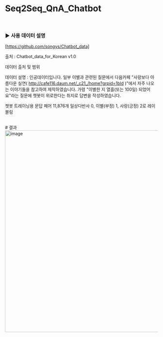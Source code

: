 # Seq2Seq_QnA_Chatbot<br>

<br />

### ▶️ 사용 데이터 설명

[https://github.com/songys/Chatbot_data]

출처 : Chatbot_data_for_Korean v1.0


데이터 출처 및 범위

데이터 설명 : 
인공데이터입니다. 일부 이별과 관련된 질문에서 다음카페 "사랑보다 아름다운 실연( http://cafe116.daum.net/_c21_/home?grpid=1bld )"에서 자주 나오는 이야기들을 참고하여 제작하였습니다. 가령 "이별한 지 열흘(또는 100일) 되었어요"라는 질문에 챗봇이 위로한다는 취지로 답변을 작성하였습니다.

챗봇 트레이닝용 문답 페어 11,876개
일상다반사 0, 이별(부정) 1, 사랑(긍정) 2로 레이블링

<br />
# 결과

<img width="672" height="662" alt="image" src="https://github.com/user-attachments/assets/2eaaefdd-eda2-47bf-b0f7-6c868f82122e" />
